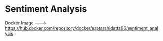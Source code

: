 # Sentiment Analysis

Docker Image ---> https://hub.docker.com/repository/docker/saptarshidatta96/sentiment_analysis

